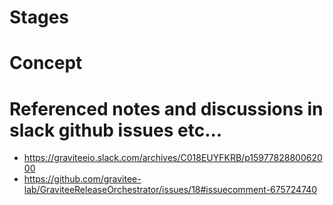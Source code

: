 # Stages

# Concept

# Referenced notes and discussions in slack github issues etc...

* https://graviteeio.slack.com/archives/C018EUYFKRB/p1597782880062000
* https://github.com/gravitee-lab/GraviteeReleaseOrchestrator/issues/18#issuecomment-675724740
